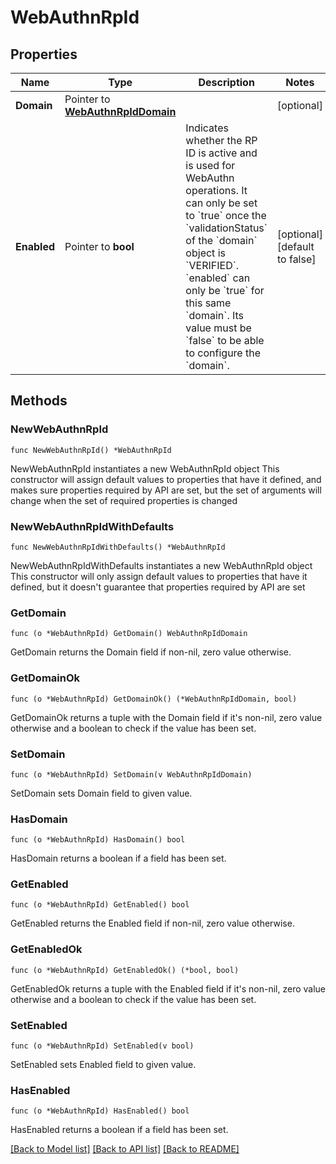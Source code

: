 # WebAuthnRpId

## Properties

Name | Type | Description | Notes
------------ | ------------- | ------------- | -------------
**Domain** | Pointer to [**WebAuthnRpIdDomain**](WebAuthnRpIdDomain.md) |  | [optional] 
**Enabled** | Pointer to **bool** | Indicates whether the RP ID is active and is used for WebAuthn operations. It can only be set to &#x60;true&#x60; once the &#x60;validationStatus&#x60; of the &#x60;domain&#x60; object is &#x60;VERIFIED&#x60;. &#x60;enabled&#x60; can only be &#x60;true&#x60; for this same &#x60;domain&#x60;. Its value must be &#x60;false&#x60; to be able to configure the &#x60;domain&#x60;. | [optional] [default to false]

## Methods

### NewWebAuthnRpId

`func NewWebAuthnRpId() *WebAuthnRpId`

NewWebAuthnRpId instantiates a new WebAuthnRpId object
This constructor will assign default values to properties that have it defined,
and makes sure properties required by API are set, but the set of arguments
will change when the set of required properties is changed

### NewWebAuthnRpIdWithDefaults

`func NewWebAuthnRpIdWithDefaults() *WebAuthnRpId`

NewWebAuthnRpIdWithDefaults instantiates a new WebAuthnRpId object
This constructor will only assign default values to properties that have it defined,
but it doesn't guarantee that properties required by API are set

### GetDomain

`func (o *WebAuthnRpId) GetDomain() WebAuthnRpIdDomain`

GetDomain returns the Domain field if non-nil, zero value otherwise.

### GetDomainOk

`func (o *WebAuthnRpId) GetDomainOk() (*WebAuthnRpIdDomain, bool)`

GetDomainOk returns a tuple with the Domain field if it's non-nil, zero value otherwise
and a boolean to check if the value has been set.

### SetDomain

`func (o *WebAuthnRpId) SetDomain(v WebAuthnRpIdDomain)`

SetDomain sets Domain field to given value.

### HasDomain

`func (o *WebAuthnRpId) HasDomain() bool`

HasDomain returns a boolean if a field has been set.

### GetEnabled

`func (o *WebAuthnRpId) GetEnabled() bool`

GetEnabled returns the Enabled field if non-nil, zero value otherwise.

### GetEnabledOk

`func (o *WebAuthnRpId) GetEnabledOk() (*bool, bool)`

GetEnabledOk returns a tuple with the Enabled field if it's non-nil, zero value otherwise
and a boolean to check if the value has been set.

### SetEnabled

`func (o *WebAuthnRpId) SetEnabled(v bool)`

SetEnabled sets Enabled field to given value.

### HasEnabled

`func (o *WebAuthnRpId) HasEnabled() bool`

HasEnabled returns a boolean if a field has been set.


[[Back to Model list]](../README.md#documentation-for-models) [[Back to API list]](../README.md#documentation-for-api-endpoints) [[Back to README]](../README.md)


